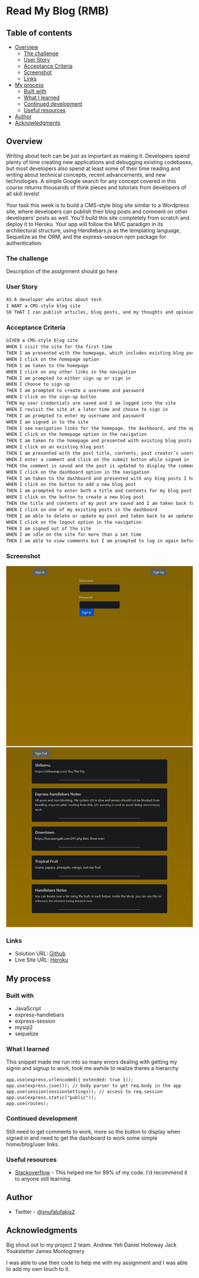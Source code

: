 # Read My Blog (RMB)

## Table of contents

- [Overview](#overview)
  - [The challenge](#the-challenge)
  - [User Story](#user-story)
  - [Acceptance Criteria](#acceptance-criteria)
  - [Screenshot](#screenshot)
  - [Links](#links)
- [My process](#my-process)
  - [Built with](#built-with)
  - [What I learned](#what-i-learned)
  - [Continued development](#continued-development)
  - [Useful resources](#useful-resources)
- [Author](#author)
- [Acknowledgments](#acknowledgments)

## Overview

Writing about tech can be just as important as making it. Developers spend plenty of time creating new applications and debugging existing codebases, but most developers also spend at least some of their time reading and writing about technical concepts, recent advancements, and new technologies. A simple Google search for any concept covered in this course returns thousands of think pieces and tutorials from developers of all skill levels!

Your task this week is to build a CMS-style blog site similar to a Wordpress site, where developers can publish their blog posts and comment on other developers’ posts as well. You’ll build this site completely from scratch and deploy it to Heroku. Your app will follow the MVC paradigm in its architectural structure, using Handlebars.js as the templating language, Sequelize as the ORM, and the express-session npm package for authentication.

### The challenge

Description of the assignment should go here

### User Story

```md
AS A developer who writes about tech
I WANT a CMS-style blog site
SO THAT I can publish articles, blog posts, and my thoughts and opinions
```

### Acceptance Criteria

```md
GIVEN a CMS-style blog site
WHEN I visit the site for the first time
THEN I am presented with the homepage, which includes existing blog posts if any have been posted; navigation links for the homepage and the dashboard; and the option to log in
WHEN I click on the homepage option
THEN I am taken to the homepage
WHEN I click on any other links in the navigation
THEN I am prompted to either sign up or sign in
WHEN I choose to sign up
THEN I am prompted to create a username and password
WHEN I click on the sign-up button
THEN my user credentials are saved and I am logged into the site
WHEN I revisit the site at a later time and choose to sign in
THEN I am prompted to enter my username and password
WHEN I am signed in to the site
THEN I see navigation links for the homepage, the dashboard, and the option to log out
WHEN I click on the homepage option in the navigation
THEN I am taken to the homepage and presented with existing blog posts that include the post title and the date created
WHEN I click on an existing blog post
THEN I am presented with the post title, contents, post creator’s username, and date created for that post and have the option to leave a comment
WHEN I enter a comment and click on the submit button while signed in
THEN the comment is saved and the post is updated to display the comment, the comment creator’s username, and the date created
WHEN I click on the dashboard option in the navigation
THEN I am taken to the dashboard and presented with any blog posts I have already created and the option to add a new blog post
WHEN I click on the button to add a new blog post
THEN I am prompted to enter both a title and contents for my blog post
WHEN I click on the button to create a new blog post
THEN the title and contents of my post are saved and I am taken back to an updated dashboard with my new blog post
WHEN I click on one of my existing posts in the dashboard
THEN I am able to delete or update my post and taken back to an updated dashboard
WHEN I click on the logout option in the navigation
THEN I am signed out of the site
WHEN I am idle on the site for more than a set time
THEN I am able to view comments but I am prompted to log in again before I can add, update, or delete comments
```

### Screenshot

![](./public/assets/images/1.png)
![](./public/assets/images/2.png)

### Links

- Solution URL: [Github](https://github.com/Snufalufakis/RMB-ReadMyBlog)
- Live Site URL: [Heroku](https://readmyblog.herokuapp.com/)

## My process

### Built with

- JavaScript
- express-handlebars
- express-session
- mysql2
- sequelize

### What I learned

This snippet made me run into so many errors dealing with getting my signin and signup to work, took me awhile to realize theres a hierarchy

```
app.use(express.urlencoded({ extended: true }));
app.use(express.json()); // body parser to get req.body in the app
app.use(session(sessionSettings)); // access to req.session
app.use(express.static("public"));
app.use(routes);

```

### Continued development

Still need to get comments to work, more so the button to display when signed in and need to get the dashboard to work some simple home/blog/user links.

### Useful resources

- [Stackoverflow](https://stackoverflow.com) - This helped me for 99% of my code. I'd recommend it to anyone still learning.

## Author

- Twitter - [@snufalufakis2](https://www.twitter.com/snufalufakis2)

## Acknowledgments

Big shout out to my project 2 team.
Andrew Yeh
Daniel Holloway
Jack Youkstetter
James Montogmery

I was able to use their code to help me with my assignment and I was able to add my own touch to it.
